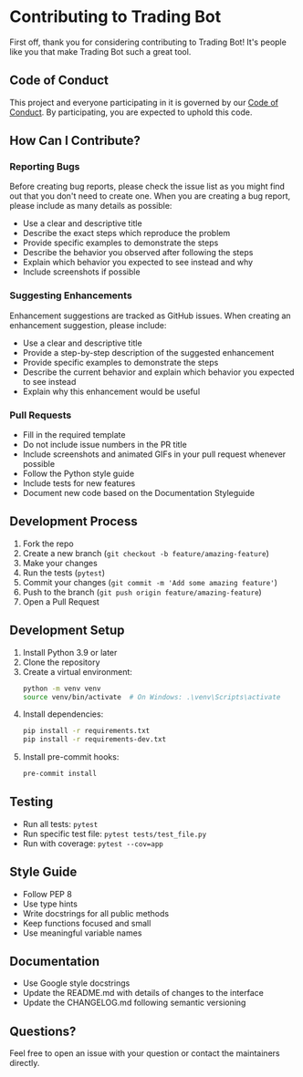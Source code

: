 # Contributing to Trading Bot

First off, thank you for considering contributing to Trading Bot! It's people like you that make Trading Bot such a great tool.

## Code of Conduct

This project and everyone participating in it is governed by our [Code of Conduct](CODE_OF_CONDUCT.md). By participating, you are expected to uphold this code.

## How Can I Contribute?

### Reporting Bugs

Before creating bug reports, please check the issue list as you might find out that you don't need to create one. When you are creating a bug report, please include as many details as possible:

* Use a clear and descriptive title
* Describe the exact steps which reproduce the problem
* Provide specific examples to demonstrate the steps
* Describe the behavior you observed after following the steps
* Explain which behavior you expected to see instead and why
* Include screenshots if possible

### Suggesting Enhancements

Enhancement suggestions are tracked as GitHub issues. When creating an enhancement suggestion, please include:

* Use a clear and descriptive title
* Provide a step-by-step description of the suggested enhancement
* Provide specific examples to demonstrate the steps
* Describe the current behavior and explain which behavior you expected to see instead
* Explain why this enhancement would be useful

### Pull Requests

* Fill in the required template
* Do not include issue numbers in the PR title
* Include screenshots and animated GIFs in your pull request whenever possible
* Follow the Python style guide
* Include tests for new features
* Document new code based on the Documentation Styleguide

## Development Process

1. Fork the repo
2. Create a new branch (`git checkout -b feature/amazing-feature`)
3. Make your changes
4. Run the tests (`pytest`)
5. Commit your changes (`git commit -m 'Add some amazing feature'`)
6. Push to the branch (`git push origin feature/amazing-feature`)
7. Open a Pull Request

## Development Setup

1. Install Python 3.9 or later
2. Clone the repository
3. Create a virtual environment:
   ```bash
   python -m venv venv
   source venv/bin/activate  # On Windows: .\venv\Scripts\activate
   ```
4. Install dependencies:
   ```bash
   pip install -r requirements.txt
   pip install -r requirements-dev.txt
   ```
5. Install pre-commit hooks:
   ```bash
   pre-commit install
   ```

## Testing

* Run all tests: `pytest`
* Run specific test file: `pytest tests/test_file.py`
* Run with coverage: `pytest --cov=app`

## Style Guide

* Follow PEP 8
* Use type hints
* Write docstrings for all public methods
* Keep functions focused and small
* Use meaningful variable names

## Documentation

* Use Google style docstrings
* Update the README.md with details of changes to the interface
* Update the CHANGELOG.md following semantic versioning

## Questions?

Feel free to open an issue with your question or contact the maintainers directly.
